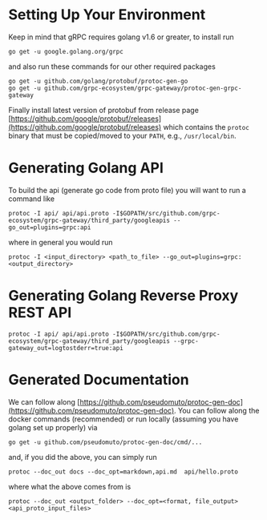 # Setting Up Your Environment
Keep in mind that gRPC requires golang v1.6 or greater, to install run

```
go get -u google.golang.org/grpc
```

and also run these commands for our other required packages

```
go get -u github.com/golang/protobuf/protoc-gen-go
go get -u github.com/grpc-ecosystem/grpc-gateway/protoc-gen-grpc-gateway
```

Finally install latest version of protobuf from release page [https://github.com/google/protobuf/releases](https://github.com/google/protobuf/releases) which
contains the `protoc` binary that must be copied/moved to your `PATH`, e.g., `/usr/local/bin`.

# Generating Golang API
To build the api (generate go code from proto file) you will want to run a command like
```
protoc -I api/ api/api.proto -I$GOPATH/src/github.com/grpc-ecosystem/grpc-gateway/third_party/googleapis --go_out=plugins=grpc:api
```

where in general you would run

```
protoc -I <input_directory> <path_to_file> --go_out=plugins=grpc:<output_directory>
```

# Generating Golang Reverse Proxy REST API
```
protoc -I api/ api/api.proto -I$GOPATH/src/github.com/grpc-ecosystem/grpc-gateway/third_party/googleapis --grpc-gateway_out=logtostderr=true:api
```

# Generated Documentation
We can follow along [https://github.com/pseudomuto/protoc-gen-doc](https://github.com/pseudomuto/protoc-gen-doc). You can
follow along the docker commands (recommended) or run locally (assuming you have golang set up properly)
via

```
go get -u github.com/pseudomuto/protoc-gen-doc/cmd/...
```

and, if you did the above, you can simply run

```
protoc --doc_out docs --doc_opt=markdown,api.md  api/hello.proto
```

where what the above comes from is

```
protoc --doc_out <output_folder> --doc_opt=<format, file_output> <api_proto_input_files>
```
